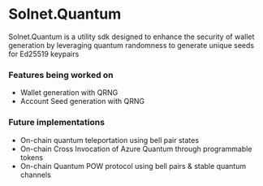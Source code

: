 # Solnet.Quantum

 Solnet.Quantum is a utility sdk designed to enhance the security of wallet generation by leveraging quantum randomness to generate unique seeds for Ed25519 keypairs

### Features being worked on
- Wallet generation with QRNG
- Account Seed generation with QRNG


### Future implementations
- On-chain quantum teleportation using bell pair states
- On-chain Cross Invocation of Azure Quantum through programmable tokens
- On-chain Quantum POW protocol using bell pairs & stable quantum channels
